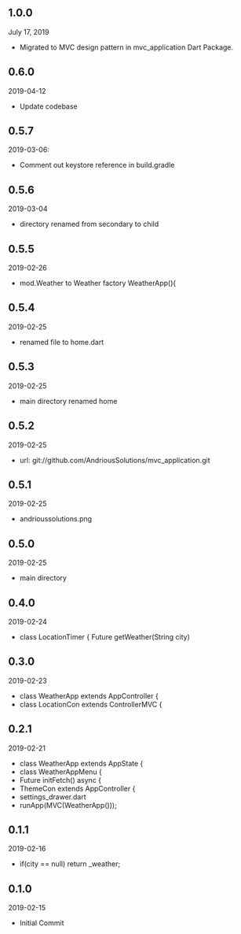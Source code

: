 ## 1.0.0
 July 17, 2019
- Migrated to MVC design pattern in mvc_application Dart Package.

## 0.6.0
 2019-04-12
- Update codebase 

## 0.5.7
 2019-03-06:
- Comment out keystore reference in build.gradle

## 0.5.6
 2019-03-04
- directory renamed from secondary to child

## 0.5.5
 2019-02-26
- mod.Weather to Weather  factory WeatherApp(){

## 0.5.4
 2019-02-25
- renamed file to home.dart
 
## 0.5.3
 2019-02-25
- main directory renamed home

## 0.5.2
 2019-02-25
- url: git://github.com/AndriousSolutions/mvc_application.git

## 0.5.1
 2019-02-25
- andrioussolutions.png

## 0.5.0
 2019-02-25
- main directory 

## 0.4.0
 2019-02-24
- class LocationTimer { Future<void> getWeather(String city)   

## 0.3.0
 2019-02-23
- class WeatherApp extends AppController {
- class LocationCon extends ControllerMVC {

## 0.2.1
 2019-02-21
- class WeatherApp extends AppState {   
- class WeatherAppMenu {
- Future<void> initFetch() async {
- ThemeCon extends AppController {
- settings_drawer.dart
- runApp(MVC(WeatherApp()));

## 0.1.1
 2019-02-16
- if(city == null) return _weather;

## 0.1.0
 2019-02-15
- Initial Commit
